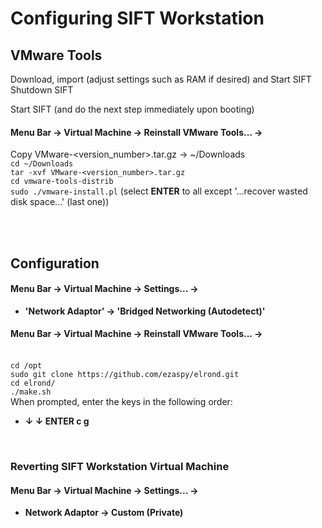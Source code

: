 # Configuring SIFT Workstation

## VMware Tools

Download, import (adjust settings such as RAM if desired) and Start SIFT<br>
Shutdown SIFT<br>

Start SIFT (and do the next step immediately upon booting)<br>

#### **Menu Bar -> Virtual Machine -> Reinstall VMware Tools... ->**

Copy VMware-<version_number>.tar.gz -> ~/Downloads<br>
`cd ~/Downloads`<br>
`tar -xvf VMware-<version_number>.tar.gz`<br>
`cd vmware-tools-distrib`<br>
`sudo ./vmware-install.pl` (select **ENTER** to all except '...recover wasted disk space...' (last one))

<br><br>

## Configuration

#### **Menu Bar -> Virtual Machine -> Settings... ->**

- **'Network Adaptor' -> 'Bridged Networking (Autodetect)'**<br>

#### **Menu Bar -> Virtual Machine -> Reinstall VMware Tools... ->**<br><br>

`cd /opt`<br>
`sudo git clone https://github.com/ezaspy/elrond.git`<br>
`cd elrond/`<br>
`./make.sh`<br>
When prompted, enter the keys in the following order:
- **&darr; &darr; ENTER c g**

<br>

### Reverting SIFT Workstation Virtual Machine

#### **Menu Bar -> Virtual Machine -> Settings... ->**

- **Network Adaptor -> Custom (Private)**<br><br><br>
